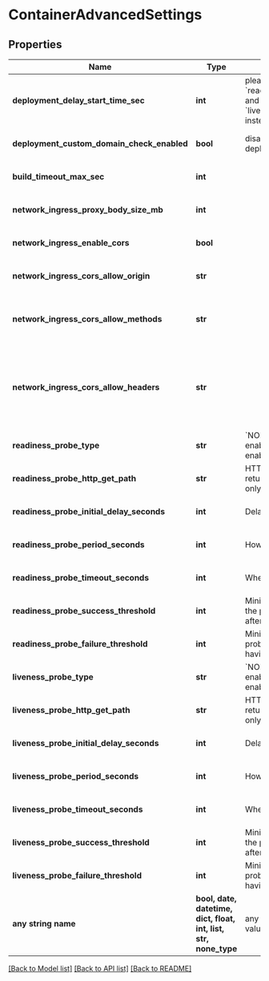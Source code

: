 # ContainerAdvancedSettings


## Properties
Name | Type | Description | Notes
------------ | ------------- | ------------- | -------------
**deployment_delay_start_time_sec** | **int** | please use &#x60;readiness_probe.initial_delay_seconds&#x60; and &#x60;liveness_probe.initial_delay_seconds&#x60; instead | [optional]  if omitted the server will use the default value of 30
**deployment_custom_domain_check_enabled** | **bool** | disable custom domain check when deploying an application | [optional]  if omitted the server will use the default value of True
**build_timeout_max_sec** | **int** |  | [optional]  if omitted the server will use the default value of 1800
**network_ingress_proxy_body_size_mb** | **int** |  | [optional]  if omitted the server will use the default value of 100
**network_ingress_enable_cors** | **bool** |  | [optional]  if omitted the server will use the default value of False
**network_ingress_cors_allow_origin** | **str** |  | [optional]  if omitted the server will use the default value of "*"
**network_ingress_cors_allow_methods** | **str** |  | [optional]  if omitted the server will use the default value of "GET, PUT, POST, DELETE, PATCH, OPTIONS"
**network_ingress_cors_allow_headers** | **str** |  | [optional]  if omitted the server will use the default value of "DNT,Keep-Alive,User-Agent,X-Requested-With,If-Modified-Since,Cache-Control,Content-Type,Range,Authorization"
**readiness_probe_type** | **str** | &#x60;NONE&#x60; disable readiness probe &#x60;TCP&#x60; enable TCP readiness probe &#x60;HTTP&#x60; enable HTTP readiness probe  | [optional]  if omitted the server will use the default value of "TCP"
**readiness_probe_http_get_path** | **str** | HTTP GET path to check status (must returns 2xx E.g \&quot;/healtz\&quot;) - only usable with TYPE &#x3D; HTTP | [optional]  if omitted the server will use the default value of "/"
**readiness_probe_initial_delay_seconds** | **int** | Delay before liveness probe is initiated | [optional]  if omitted the server will use the default value of 30
**readiness_probe_period_seconds** | **int** | How often to perform the probe | [optional]  if omitted the server will use the default value of 10
**readiness_probe_timeout_seconds** | **int** | When the probe times out | [optional]  if omitted the server will use the default value of 1
**readiness_probe_success_threshold** | **int** | Minimum consecutive successes for the probe to be considered successful after having failed. | [optional]  if omitted the server will use the default value of 1
**readiness_probe_failure_threshold** | **int** | Minimum consecutive failures for the probe to be considered failed after having succeeded. | [optional]  if omitted the server will use the default value of 3
**liveness_probe_type** | **str** | &#x60;NONE&#x60; disable liveness probe &#x60;TCP&#x60; enable TCP liveness probe &#x60;HTTP&#x60; enable HTTP liveness probe  | [optional]  if omitted the server will use the default value of "TCP"
**liveness_probe_http_get_path** | **str** | HTTP GET path to check status (must returns 2xx E.g \&quot;/healtz\&quot;) - only usable with TYPE &#x3D; HTTP | [optional]  if omitted the server will use the default value of "/"
**liveness_probe_initial_delay_seconds** | **int** | Delay before liveness probe is initiated | [optional]  if omitted the server will use the default value of 30
**liveness_probe_period_seconds** | **int** | How often to perform the probe | [optional]  if omitted the server will use the default value of 10
**liveness_probe_timeout_seconds** | **int** | When the probe times out | [optional]  if omitted the server will use the default value of 5
**liveness_probe_success_threshold** | **int** | Minimum consecutive successes for the probe to be considered successful after having failed. | [optional]  if omitted the server will use the default value of 1
**liveness_probe_failure_threshold** | **int** | Minimum consecutive failures for the probe to be considered failed after having succeeded. | [optional]  if omitted the server will use the default value of 3
**any string name** | **bool, date, datetime, dict, float, int, list, str, none_type** | any string name can be used but the value must be the correct type | [optional]

[[Back to Model list]](../README.md#documentation-for-models) [[Back to API list]](../README.md#documentation-for-api-endpoints) [[Back to README]](../README.md)


